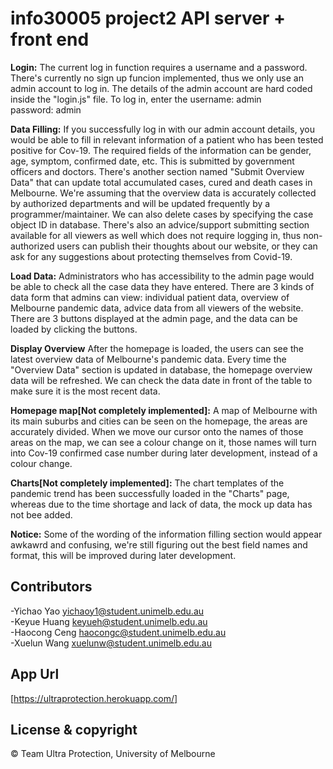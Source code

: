 # info30005 project2 API server + front end

**Login:**
The current log in function requires a username and a password. There's currently no sign up funcion implemented, thus we only use an admin account to log in. The details of the admin account are hard coded inside the "login.js" file. To log in, enter the username: admin <br />
password: admin <br />

**Data Filling:**
If you successfully log in with our admin account details, you would be able to fill in relevant information of a patient who has been tested positive for Cov-19. The required fields of the information can be gender, age, symptom, confirmed date, etc. This is submitted by government officers and doctors. There's another section named "Submit Overview Data" that can update total accumulated cases, cured and death cases in Melbourne. We're assuming that the overview data is accurately collected by authorized departments and will be updated frequently by a programmer/maintainer. We can also delete cases by specifying the case object ID in database.
There's also an advice/support submitting section available for all viewers as well which does not require logging in, thus non-authorized users can publish their thoughts about our website, or they can ask for any suggestions about protecting themselves from Covid-19.

**Load Data:**
Administrators who has accessibility to the admin page would be able to check all the case data they have entered. There are 3 kinds of data form that admins can view: individual patient data, overview of Melbourne pandemic data, advice data from all viewers of the website.
There are 3 buttons displayed at the admin page, and the data can be loaded by clicking the buttons.

**Display Overview**
After the homepage is loaded, the users can see the latest overview data of Melbourne's pandemic data. Every time the "Overview Data" section is updated in database, the homepage overview data will be refreshed. We can check the data date in front of the table to make sure it is the most recent data.

**Homepage map[Not completely implemented]:**
A map of Melbourne with its main suburbs and cities can be seen on the homepage, the areas are accurately divided. When we move our cursor onto the names of those areas on the map, we can see a colour change on it, those names will turn into Cov-19 confirmed case number during later development, instead of a colour change.

**Charts[Not completely implemented]:**
The chart templates of the pandemic trend has been successfully loaded in the "Charts" page, whereas due to the time shortage and lack of data, the mock up data has not bee added.




**Notice:**
Some of the wording of the information filling section would appear awkawrd and confusing, we're still figuring out the best field names and format, this will be improved during later development. 

## Contributors

-Yichao Yao <yichaoy1@student.unimelb.edu.au> <br />
-Keyue Huang <keyueh@student.unimelb.edu.au> <br />
-Haocong Ceng <haocongc@student.unimelb.edu.au> <br />
-Xuelun Wang <xuelunw@student.unimelb.edu.au> <br />

## App Url
[https://ultraprotection.herokuapp.com/]

## License & copyright
© Team Ultra Protection, University of Melbourne





